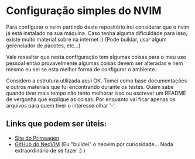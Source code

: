 # Configuração simples do NVIM

Para configurar o nvim partindo deste repositório irei considerar que o nvim já está instalado na sua máquina. Caso tenha alguma dificuldade para isso, existe muito material sobre na internet :) (Pode buildar, usar algum gerenciador de pacotes, etc...)

Vale ressaltar que nesta configuração tem algumas coisas para o meu uso pessoal então provavelmente algumas coisas devem ser alteradas e nem mesmo eu sei se esta melhor forma de configurar o ambiente.

Considero a estrutura utilizada aqui OK. Tomei como base documentações e outros materiais que fui encontrando durante os testes. Quem sabe quando tiver mais tempo não tento melhorar isso ou escrever um README de vergonha que explique as coisas. Por enquanto vai ficar apenas os arquivos para quem tiver o interesse olhar '-'.

## Links que podem ser úteis:

- [Site do Primeagen](https://typecraft.dev/neovim-for-newbs)
- [GitHub do NeoVIM](https://github.com/neovim/neovim) (Eu "buildei" o neovim por curiosidade... Nada extraordinário de se fazer :) )

